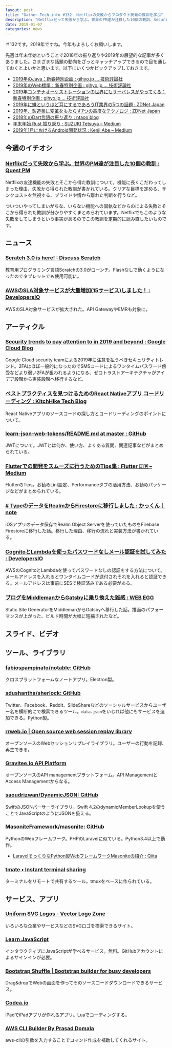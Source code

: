 ```yaml
---
layout: post
title: "Gather-Tech.info #132: Netflixの失敗からプロダクト開発の教訓を学ぶ"
description: "Netflixだって失敗から学ぶ。世界のPM達が注目した10個の教訓、Security trends to pay attention to in 2019 and beyond など"
date: 2019-01-07
categories: news
---
```


＃132です。2019年ですね。今年もよろしくお願いします。

先週は年末年始ということで2018年の振り返りや2019年の展望的な記事が多くありました。さまざまな話題の動向をざっとキャッチアップできるので目を通しておくとよいかと思います。以下にいくつかピックアップしておきます。

- [2019年のJava：新春特別企画 : gihyo.jp … 技術評論社](https://gihyo.jp/dev/column/newyear/2019/java)
- [2019年のWeb標準：新春特別企画 : gihyo.jp … 技術評論社](https://gihyo.jp/design/column/newyear/2019/web-standards-prospect)
- [2019年コンテナオーケストレーションの世界にもサーバレスがやってくる：新春特別企画 : gihyo.jp … 技術評論社](https://gihyo.jp/dev/column/newyear/2019/kubernetes)
- [2019年に嫌というほど耳にするであろうIT業界の5つの話題 : ZDNet Japan](https://japan.zdnet.com/article/35130555/)
- [2019年、製造業に変革をもたらす7つの高度なテクノロジ : ZDNet Japan](https://japan.zdnet.com/article/35130242/)
- [2018年のDart言語の振り返り : ntaoo blog](https://ntaoo.hatenablog.com/entry/2019/01/03/053437)
- [年末年始 Rust 振り返り : SUZUKI Tetsuya – Medium](https://medium.com/@szktty/%E5%B9%B4%E6%9C%AB%E5%B9%B4%E5%A7%8B-rust-%E6%8C%AF%E3%82%8A%E8%BF%94%E3%82%8A-7e0601f5aa3d)
- [2019年1月におけるAndroid開発状況 : Kenji Abe – Medium](https://medium.com/@star_zero/2019%E5%B9%B41%E6%9C%88%E3%81%AB%E3%81%8A%E3%81%91%E3%82%8Bandroid%E9%96%8B%E7%99%BA%E7%8A%B6%E6%B3%81-e279e2f9dd5f)

## 今週のイチオシ

### [Netflixだって失敗から学ぶ。世界のPM達が注目した10個の教訓 : Quest PM](https://questpm.hatenablog.com/entry/learn_from_failure_at_netflix)

Netflixの友達機能の失敗とそこから得た教訓について。機能に長くこだわってしまった理由、失敗から得られた教訓が書かれている。クリアな目標を定める、サンクコストを無視する、プライドや情から離れた判断を行うなど。

ついついやってしまいがちな、いらない機能への固執などからのによる失敗とそこから得られた教訓が分かりやすくまとめられています。Netflixでもこのような失敗をしてしまうという事実があるのでこの教訓を定期的に読み直したいものです。

## ニュース

### [Scratch 3.0 is here! : Discuss Scratch](https://scratch.mit.edu/discuss/topic/326861/)

教育用プログラミング言語Scratchの3.0がローンチ。Flashなしで動くようになったのでタブレットでも使用可能に。

### [AWSのSLA対象サービスが大量増加(15サービス)しました！ : DevelopersIO](https://dev.classmethod.jp/cloud/aws/sla-target-service-increased-by-15/)

AWSのSLA対象サービスが拡大された。API GatewayやEMRも対象に。

## アーティクル

### [Security trends to pay attention to in 2019 and beyond : Google Cloud Blog](https://cloud.google.com/blog/products/identity-security/security-trends-to-pay-attention-to-in-2019-and-beyond)

Google Cloud security teamによる2019年に注意を払うべきセキュリティトレンド。2FAはほぼ一般的になったのでSMSコードによるワンタイムパスワード傍受などより弱い2FAが狙われるようになる、ゼロトラストアーキテクチャがアイデア段階から実装段階へ移行するなど。

### [ベストプラクティスを見つけるためのReact Nativeアプリ コードリーディング : KitchHike Tech Blog](https://tech.kitchhike.com/entry/2018/12/31/040206)

React Nativeアプリのソースコードの探し方とコードリーディングのポイントについて。

### [learn-json-web-tokens/README.md at master : GitHub](https://github.com/dwyl/learn-json-web-tokens/blob/master/README.md)

JWTについて。JWTとは何か、使い方、よくある質問、関連記事などがまとめられている。

### [Flutterでの開発をスムーズに行うためのTips集 : Flutter 🇯🇵 – Medium](https://medium.com/flutter-jp/tips-b2487a63a8)

FlutterのTips。お勧めLint設定、Performanceタブの活用方法、お勧めパッケージなどがまとめられている。

### [# TypeのデータをRealmからFirestoreに移行しました : かっくん｜note](https://note.mu/fromkk/n/nff051b32200e)

iOSアプリのデータ保存でRealm Object Serverを使っていたものをFirebase Firestoreに移行した話。移行した理由、移行の流れと実装方法が書かれている。

### [CognitoとLambdaを使ったパスワードなしメール認証を試してみた : DevelopersIO](https://dev.classmethod.jp/cloud/aws/cognito-lambda-passwordless/)

AWSのCognitoとLambdaを使ってパスワードなしの認証をする方法について。メールアドレスを入れるとワンタイムコードが送付されそれを入れると認証できる。メールアドレスは事前にSESで検証済みである必要がある。

### [ブログをMiddlemanからGatsbyに乗り換えた雑感 : WEB EGG](https://blog.leko.jp/post/impression-comparison-of-middleman-and-gatsby/)

Static Site GeneratorをMiddlemanからGatsbyへ移行した話。描画のパフォーマンスが上がった、ビルド時間が大幅に短縮されたなど。

## スライド、ビデオ

## ツール、ライブラリ

### [fabiospampinato/notable: GitHub](https://github.com/fabiospampinato/notable)

クロスプラットフォームなノートアプリ。Electron製。

### [sdushantha/sherlock: GitHub](https://github.com/sdushantha/sherlock)

Twitter、Facebook、Reddit、SlideShareなどのソーシャルサービスからユーザー名を横断的にで検索できるツール。`data.json`をいじれば他にもサービスを追加できる。Python製。

### [rrweb.io | Open source web session replay library](https://www.rrweb.io/)

オープンソースのWebセッションリプレイライブラリ。ユーザーの行動を記録、再生できる。

### [Gravitee.io API Platform](https://gravitee.io/)

オープンソースのAPI managementプラットフォーム。API ManagementとAccess Managementからなる。

### [saoudrizwan/DynamicJSON: GitHub](https://github.com/saoudrizwan/DynamicJSON)

SwiftのJSONパーサーライブラリ。Swift 4.2のdynamicMemberLookupを使うことでJavaScriptのようにJSONを扱える。

### [MasoniteFramework/masonite: GitHub](https://github.com/MasoniteFramework/masonite)

PythonのWebフレームワーク。PHPのLaravelに似ている。Python3.4以上で動作。

- [LaravelそっくりなPython製WebフレームワークMasoniteの紹介 : Qiita](https://qiita.com/dumblepy/items/65b975302618cb6a8f64)

### [tmate • Instant terminal sharing](https://tmate.io/)

ターミナルをリモートで共有するツール。tmuxをベースに作られている。

## サービス、アプリ

### [Uniform SVG Logos - Vector Logo Zone](https://www.vectorlogo.zone/)

いろいろな企業やサービスなどのSVGロゴを検索できるサイト。

### [Learn JavaScript](https://learnjavascript.online/)

インタラクティブにJavaScriptが学べるサービス。無料。GitHubアカウントによるサインインが必要。

### [Bootstrap Shuffle | Bootstrap builder for busy developers](https://bootstrapshuffle.com/)

Drag&dropでWebの画面を作ってそのソースコードダウンロードできるサービス。

### [Codea.io](https://codea.io/)

iPadでiPadアプリが作れるアプリ。Luaでコーディングする。

### [AWS CLI Builder By Prasad Domala](https://awsclibuilder.com/home)

aws-cliの引数を入力することでコマンド作成を補助してくれるサイト。